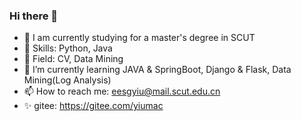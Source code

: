 ### Hi there 👋

<!--
**yiumac/yiumac** is a ✨ _special_ ✨ repository because its `README.md` (this file) appears on your GitHub profile.

Here are some ideas to get you started:

- 📘 I’m currently studying for 
- 🔧 Skills: Python / JAVA / CV
- 🌱 I’m currently learning JAVA, MySQL, SpringBoot, MyBatis, Flask...
- 👯 I’m looking to collaborate on ...
- 🤔 I’m looking for help with ...
- 💬 Ask me about ...
- 📫 How to reach me: eesgyiu@mail.scut.edu.cn
- 😄 Pronouns: ...
- ⚡ Fun fact: ...
-->

- 📘 I am currently studying for a master's degree in SCUT
- 🔧 Skills: Python, Java
- 🔎 Field: CV, Data Mining
- 🌱 I’m currently learning JAVA & SpringBoot, Django & Flask, Data Mining(Log Analysis)
- 📫 How to reach me: eesgyiu@mail.scut.edu.cn
- ✨ gitee: https://gitee.com/yiumac
